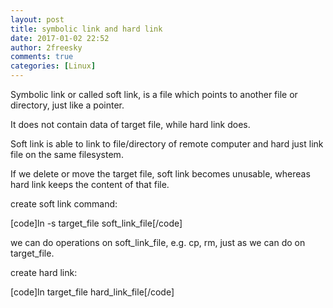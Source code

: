 ```yaml
---
layout: post
title: symbolic link and hard link
date: 2017-01-02 22:52
author: 2freesky
comments: true
categories: [Linux]
---
```


Symbolic link or called soft link, is a file which points to another file or directory, just like a pointer.

It does not contain data of target file, while hard link does.

Soft link is able to link to file/directory of remote computer and hard just link file on the same filesystem.

If we delete or move the target file, soft link becomes unusable, whereas hard link keeps the content of that file.

create soft link command:


[code]ln -s target_file soft_link_file[/code]


we can do operations on soft_link_file, e.g. cp, rm, just as we can do on target_file.

create hard link:


[code]ln target_file hard_link_file[/code]

